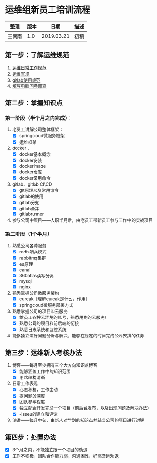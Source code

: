 # 运维组新员工培训流程

| 整理 | 版本 | 日期       | 描述                                      |
| ---- | ---- | ---------- | ----------------------------------------- |
| 王南南 | 1.0  | 2019.03.21 | 初稿                                      |

## 第一步：了解运维规范

1. [运维日常工作规范](https://git.allhome.com.cn/management/devops/issues/blob/master/运维岗位规范/Linux运维操作规范1.0.md)
2. [运维军规](https://git.allhome.com.cn/management/devops/issues/blob/master/运维岗位规范/运维军规.md)
3. [gitlab使用规范](https://git.allhome.com.cn/management/issues/blob/master/Gitlab规范-整理.md)
4. [填写电脑问卷调查](https://docs.google.com/forms/d/e/1FAIpQLSceMUv1JrMd91u8Zai0xsJsMv8HYsMqRX_BGu1Mhi7cL1TzWg/viewform)

## 第二步：掌握知识点

### 第一阶段（半个月之内完成）：

1. 老员工讲解公司整体框架：
    - [x] springcloud微服务框架
    - [x] 运维框架

2. docker：
    - [x] docker基本概念
    - [x] docker安装
    - [x] dockerimage
    - [x] docker仓库
    - [x] docker常用命令

3. gitlab、gitlab CI\CD
    - [x] git原理以及常用命令
    - [x] gitlab的使用
    - [x] gitlab分支
    - [x] gitlab合并
    - [x] gitlabrunner

4. 参与公司中项目——入职半月后，由老员工带新员工参与工作中的实战项目

### 第二阶段（1个半月）

1. 熟悉公司各种服务
    - [x] redis哨兵模式
    - [x] rabbitmq集群
    - [x] es原理
    - [x] canal
    - [x] 360atlas读写分离
    - [x] mysql
    - [x] nginx

2. 熟悉掌握公司微服务架构
    - [x] eureak（理解eureak是什么，作用）
    - [x] springcloud微服务部署方式

3. 熟悉掌握公司的项目和云服务
    - [x] 给员工各种云环境的账号，熟悉用到的云服务）
    - [x] 熟悉公司的项目和前后端的衔接
    - [x] 熟悉日志系统和监控系统

4. 能够独立进行问题分析与解决，能够在规定的时间完成公司安排的任务

## 第三步：运维新人考核办法

1. 博客——每月至少拥有三个大方向知识点博客
    - [x] 能够涵盖工作中的知识范围
    - [x] 思路结构清晰

2. 日常工作表现
    - [x] 心态积极，工作主动
    - [x] 提问题的深度
    - [x] 团队参与程度
    - [x] 独立配合开发完成一个项目（前后台发布，以及出现问题及解决办法）
    - [x] -isseu的建立和评论

3. 演讲——每月中旬，由新人对学到的知识点并结合公司的项目进行讲解

## 第四步：处置办法
- [x] 3个月之内，不能独立跟一个项目的劝退
- [x] 工作不积极，团队合作能力弱，沟通困难，好高骛远劝退
